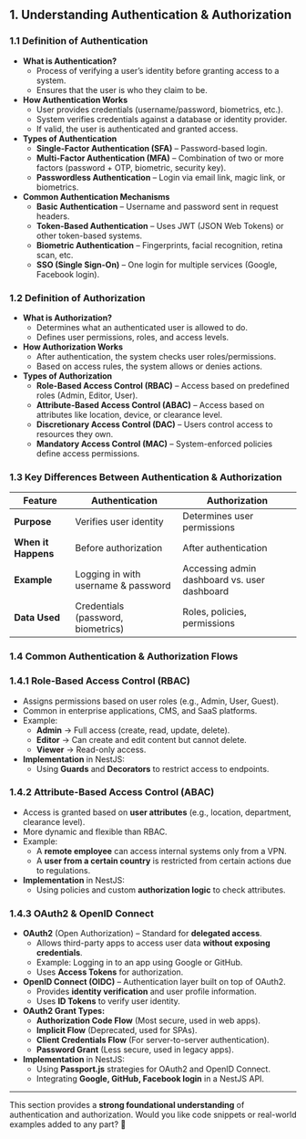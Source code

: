 ## **1. Understanding Authentication & Authorization**

### **1.1 Definition of Authentication**

- **What is Authentication?**
    - Process of verifying a user’s identity before granting access to a system.
    - Ensures that the user is who they claim to be.
- **How Authentication Works**
    - User provides credentials (username/password, biometrics, etc.).
    - System verifies credentials against a database or identity provider.
    - If valid, the user is authenticated and granted access.
- **Types of Authentication**
    - **Single-Factor Authentication (SFA)** – Password-based login.
    - **Multi-Factor Authentication (MFA)** – Combination of two or more factors (password + OTP, biometric, security key).
    - **Passwordless Authentication** – Login via email link, magic link, or biometrics.
- **Common Authentication Mechanisms**
    - **Basic Authentication** – Username and password sent in request headers.
    - **Token-Based Authentication** – Uses JWT (JSON Web Tokens) or other token-based systems.
    - **Biometric Authentication** – Fingerprints, facial recognition, retina scan, etc.
    - **SSO (Single Sign-On)** – One login for multiple services (Google, Facebook login).

### **1.2 Definition of Authorization**

- **What is Authorization?**
    - Determines what an authenticated user is allowed to do.
    - Defines user permissions, roles, and access levels.
- **How Authorization Works**
    - After authentication, the system checks user roles/permissions.
    - Based on access rules, the system allows or denies actions.
- **Types of Authorization**
    - **Role-Based Access Control (RBAC)** – Access based on predefined roles (Admin, Editor, User).
    - **Attribute-Based Access Control (ABAC)** – Access based on attributes like location, device, or clearance level.
    - **Discretionary Access Control (DAC)** – Users control access to resources they own.
    - **Mandatory Access Control (MAC)** – System-enforced policies define access permissions.

### **1.3 Key Differences Between Authentication & Authorization**

| Feature | Authentication | Authorization |
| --- | --- | --- |
| **Purpose** | Verifies user identity | Determines user permissions |
| **When it Happens** | Before authorization | After authentication |
| **Example** | Logging in with username & password | Accessing admin dashboard vs. user dashboard |
| **Data Used** | Credentials (password, biometrics) | Roles, policies, permissions |

### **1.4 Common Authentication & Authorization Flows**

### **1.4.1 Role-Based Access Control (RBAC)**

- Assigns permissions based on user roles (e.g., Admin, User, Guest).
- Common in enterprise applications, CMS, and SaaS platforms.
- Example:
    - **Admin** → Full access (create, read, update, delete).
    - **Editor** → Can create and edit content but cannot delete.
    - **Viewer** → Read-only access.
- **Implementation** in NestJS:
    - Using **Guards** and **Decorators** to restrict access to endpoints.

### **1.4.2 Attribute-Based Access Control (ABAC)**

- Access is granted based on **user attributes** (e.g., location, department, clearance level).
- More dynamic and flexible than RBAC.
- Example:
    - A **remote employee** can access internal systems only from a VPN.
    - A **user from a certain country** is restricted from certain actions due to regulations.
- **Implementation** in NestJS:
    - Using policies and custom **authorization logic** to check attributes.

### **1.4.3 OAuth2 & OpenID Connect**

- **OAuth2** (Open Authorization) – Standard for **delegated access**.
    - Allows third-party apps to access user data **without exposing credentials**.
    - Example: Logging in to an app using Google or GitHub.
    - Uses **Access Tokens** for authorization.
- **OpenID Connect (OIDC)** – Authentication layer built on top of OAuth2.
    - Provides **identity verification** and user profile information.
    - Uses **ID Tokens** to verify user identity.
- **OAuth2 Grant Types:**
    - **Authorization Code Flow** (Most secure, used in web apps).
    - **Implicit Flow** (Deprecated, used for SPAs).
    - **Client Credentials Flow** (For server-to-server authentication).
    - **Password Grant** (Less secure, used in legacy apps).
- **Implementation** in NestJS:
    - Using **Passport.js** strategies for OAuth2 and OpenID Connect.
    - Integrating **Google, GitHub, Facebook login** in a NestJS API.

---

This section provides a **strong foundational understanding** of authentication and authorization. Would you like code snippets or real-world examples added to any part? 🚀
